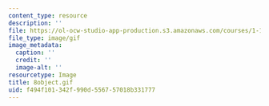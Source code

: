 ```yaml
---
content_type: resource
description: ''
file: https://ol-ocw-studio-app-production.s3.amazonaws.com/courses/1-124j-foundations-of-software-engineering-fall-2000/f494f101342f990d556757018b331777_8object.gif
file_type: image/gif
image_metadata:
  caption: ''
  credit: ''
  image-alt: ''
resourcetype: Image
title: 8object.gif
uid: f494f101-342f-990d-5567-57018b331777
---
```

